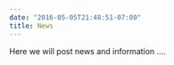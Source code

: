 ```yaml
---
date: "2016-05-05T21:48:51-07:00"
title: News
---
```

Here we will post news and information ....
     
     